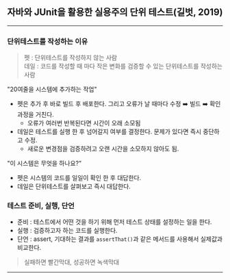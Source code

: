 ## 자바와 JUnit을 활용한 실용주의 단위 테스트(길벗, 2019)
<hr/>

### 단위테스트를 작성하는 이유

> 펫 : 단위테스트를 작성하지 않는 사람   
> 데일 : 코드를 작성할 때 마다 작은 변화를 검증할 수 있는 단위테스트를 작성하는 사람

"20여줄을 시스템에 추가하는 작업"
- 펫은 추가 후 바로 빌드 후 배포한다. 그리고 오류가 날 때마다 수정 :arrow_right: 빌드 :arrow_right: 확인 과정을 거친다.
    - 오류가 여러번 반복된다면 시간이 오래 소모됨
- 데일은 테스트를 실행 한 후 넘어갈지 여부를 결정한다. 문제가 있다면 즉시 중단하고 수정.
    - 새로운 변경점을 검증하려고 오랜 시간을 소모하지 않아도 됨.

"이 시스템은 무엇을 하나요?"
- 펫은 시스템의 코드를 일일이 확인 한 후 대답한다.
- 데일은 단위테스트를 살펴보고 즉시 대답한다.

### 테스트 준비, 실행, 단언
- 준비 : 테스트에서 어떤 것을 하기 위해 먼저 테스트 상태를 설정하는 일을 한다.
- 실행 : 검증하고자 하는 코드를 실행한다.
- 단언 : assert, 기대하는 결과를 `assertThat()`과 같은 메서드를 사용해서 실제값과 비교한다.
> 실패하면 빨간막대, 성공하면 녹색막대

---

  




